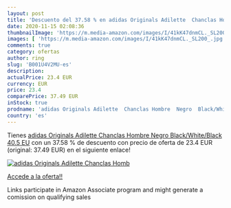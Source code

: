 ```yaml
---
layout: post
title: 'Descuento del 37.58 % en adidas Originals Adilette  Chanclas Homb'
date: 2020-11-15 02:08:36
thumbnailImage: 'https://m.media-amazon.com/images/I/41kK47dnmCL._SL200_.jpg'
images: [ 'https://m.media-amazon.com/images/I/41kK47dnmCL._SL200_.jpg' ]
comments: true
category: ofertas
author: ring
slug: 'B001U4V2MU-es'
description:
actualPrice: 23.4 EUR
currency: EUR
price: 23.4
comparePrice: 37.49 EUR
inStock: true
prodname: 'adidas Originals Adilette  Chanclas Hombre  Negro  Black/White/Black   40.5 EU'
country: 'es'
---
```


Tienes [adidas Originals Adilette  Chanclas Hombre  Negro  Black/White/Black   40.5 EU](https://www.amazon.es/dp/B001U4V2MU/?tag=tolees-21) con un 37.58 % de descuento con precio de oferta de 23.4 EUR (original: 37.49 EUR) en el siguiente enlace!

[![adidas Originals Adilette  Chanclas Homb](https://m.media-amazon.com/images/I/41kK47dnmCL._SL200_.jpg)](https://www.amazon.es/dp/B001U4V2MU/?tag=tolees-21)

[Accede a la oferta!!](https://www.amazon.es/dp/B001U4V2MU/?tag=tolees-21)

Links participate in Amazon Associate program and might generate a comission on qualifying sales


